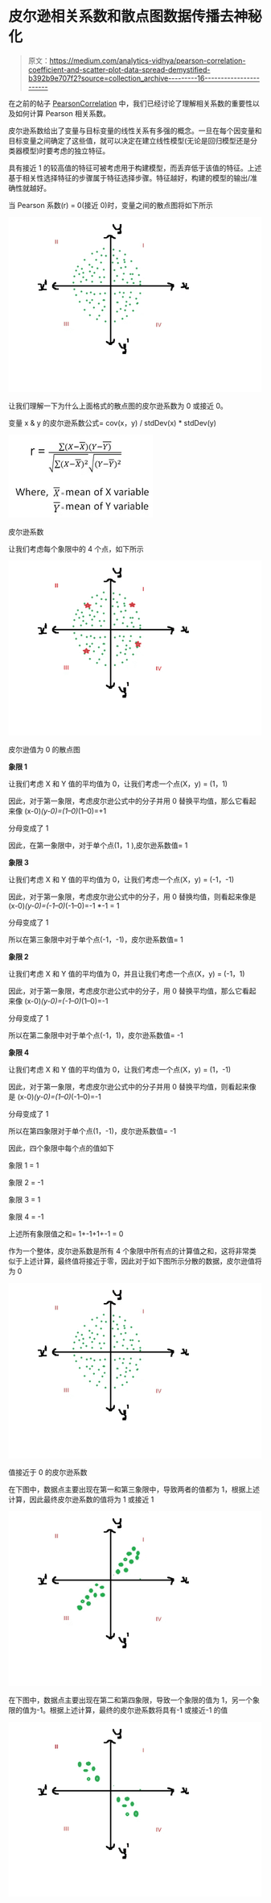 # 皮尔逊相关系数和散点图数据传播去神秘化

> 原文：<https://medium.com/analytics-vidhya/pearson-correlation-coefficient-and-scatter-plot-data-spread-demystified-b392b9e707f2?source=collection_archive---------16----------------------->

在之前的帖子 [PearsonCorrelation](https://tinyurl.com/y9k7fsxh) 中，我们已经讨论了理解相关系数的重要性以及如何计算 Pearson 相关系数。

皮尔逊系数给出了变量与目标变量的线性关系有多强的概念。一旦在每个因变量和目标变量之间确定了这些值，就可以决定在建立线性模型(无论是回归模型还是分类器模型)时要考虑的独立特征。

具有接近 1 的较高值的特征可被考虑用于构建模型，而丢弃低于该值的特征。上述基于相关性选择特征的步骤属于特征选择步骤。特征越好，构建的模型的输出/准确性就越好。

当 Pearson 系数(r) = 0(接近 0)时，变量之间的散点图将如下所示

![](img/89f28887421a4d7f762d0099e9f49a50.png)

让我们理解一下为什么上面格式的散点图的皮尔逊系数为 0 或接近 0。

变量 x & y 的皮尔逊系数公式= cov(x，y) / stdDev(x) * stdDev(y)

![](img/e6f267fea0997b83c239253d55b97eb3.png)

皮尔逊系数

让我们考虑每个象限中的 4 个点，如下所示

![](img/cca2a0d70b5a39397ae683617b7eca0a.png)

皮尔逊值为 0 的散点图

**象限 1**

让我们考虑 X 和 Y 值的平均值为 0，让我们考虑一个点(X，y) = (1，1)

因此，对于第一象限，考虑皮尔逊公式中的分子并用 0 替换平均值，那么它看起来像
(x-0)*(y-0)=(1–0)*(1–0)=+1

分母变成了 1

因此，在第一象限中，对于单个点(1，1 ),皮尔逊系数值= 1

**象限 3**

让我们考虑 X 和 Y 值的平均值为 0，让我们考虑一个点(X，y) = (-1，-1)

因此，对于第一象限，考虑皮尔逊公式中的分子，用 0 替换均值，则看起来像是
(x-0)*(y-0)=(-1–0)*(-1–0)=-1 *-1 = 1

分母变成了 1

所以在第三象限中对于单个点(-1，-1)，皮尔逊系数值= 1

**象限 2**

让我们考虑 X 和 Y 值的平均值为 0，并且让我们考虑一个点(X，y) = (-1，1)

因此，对于第一象限，考虑皮尔逊公式中的分子，用 0 替换平均值，那么它看起来像
(x-0)*(y-0)=(-1–0)*(1–0)=-1

分母变成了 1

所以在第二象限中对于单个点(-1，1)，皮尔逊系数值= -1

**象限 4**

让我们考虑 X 和 Y 值的平均值为 0，让我们考虑一个点(X，y) = (1，-1)

因此，对于第一象限，考虑皮尔逊公式中的分子并用 0 替换平均值，则看起来像是
(x-0)*(y-0)=(1–0)*(-1–0)=-1

分母变成了 1

所以在第四象限对于单个点(1，-1)，皮尔逊系数值= -1

因此，四个象限中每个点的值如下

象限 1 = 1

象限 2 = -1

象限 3 = 1

象限 4 = -1

上述所有象限值之和= 1+-1+1+-1 = 0

作为一个整体，皮尔逊系数是所有 4 个象限中所有点的计算值之和，这将非常类似于上述计算，最终值将接近于零，因此对于如下图所示分散的数据，皮尔逊值将为 0

![](img/89f28887421a4d7f762d0099e9f49a50.png)

值接近于 0 的皮尔逊系数

在下图中，数据点主要出现在第一和第三象限中，导致两者的值都为 1，根据上述计算，因此最终皮尔逊系数的值将为 1 或接近 1

![](img/fb123e32f729c3af6313ba6350fc32cb.png)

在下图中，数据点主要出现在第二和第四象限，导致一个象限的值为 1，另一个象限的值为-1。根据上述计算，最终的皮尔逊系数将具有-1 或接近-1 的值

![](img/c11a9131a10b793ef2608adf3efee945.png)
